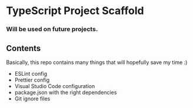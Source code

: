 # TypeScript Project Scaffold
### Will be used on future projects.


## Contents
Basically, this repo contains many things that will hopefully save my time :)
- ESLint config
- Prettier config
- Visual Studio Code configuration
- package.json with the right dependencies
- Git ignore files